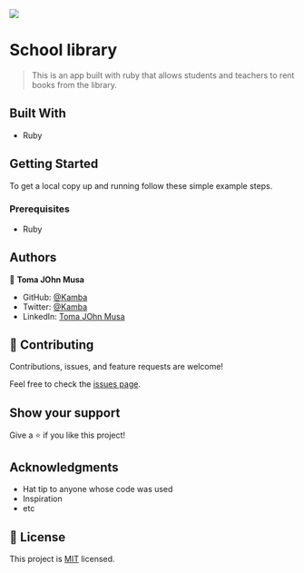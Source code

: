 ![](https://img.shields.io/badge/Microverse-blueviolet)

# School library

> This is an app built with ruby that allows students and teachers to rent books from the library.


## Built With

- Ruby


## Getting Started

To get a local copy up and running follow these simple example steps.

### Prerequisites
- Ruby

## Authors

👤 **Toma JOhn Musa**

- GitHub: [@Kamba](https://github.com/Kamba56)
- Twitter: [@Kamba](https://twitter.com/Kamba_TJ)
- LinkedIn: [Toma JOhn Musa](https://linkedin.com/in/Kamba56)

## 🤝 Contributing

Contributions, issues, and feature requests are welcome!

Feel free to check the [issues page](../../issues/).

## Show your support

Give a ⭐️ if you like this project!

## Acknowledgments

- Hat tip to anyone whose code was used
- Inspiration
- etc

## 📝 License

This project is [MIT](./MIT.md) licensed.
